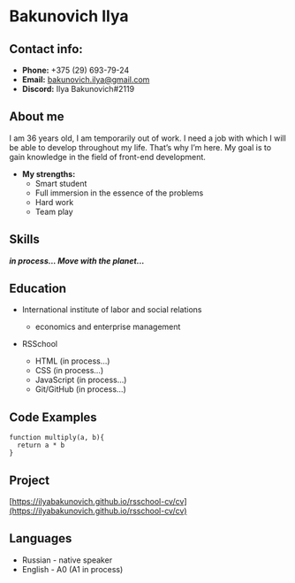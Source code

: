 # Bakunovich Ilya

## Contact info:

* **Phone:** +375 (29) 693-79-24
* **Email:** [bakunovich.ilya@gmail.com](bakunovich.ilya@gmail.com)
* **Discord:** Ilya Bakunovich#2119

## About me

I am 36 years old, I am temporarily out of work. I need a job with which I will be able to develop throughout my life. That’s why I’m here. My goal is to gain knowledge in the field of front-end development.

* **My strengths:**
  - Smart student
  - Full immersion in the essence of the problems
  - Hard work
  - Team play

## Skills

___in process... Move with the planet...___

## Education

* International institute of labor and social relations
  - economics and enterprise management
  
* RSSchool
  - HTML (in process…)
  - CSS (in process…)
  - JavaScript (in process…)
  - Git/GitHub (in process…)

## Code Examples

```
function multiply(a, b){
  return a * b
}
```

## Project

[https://ilyabakunovich.github.io/rsschool-cv/cv](https://ilyabakunovich.github.io/rsschool-cv/cv)

## Languages

* Russian - native speaker
* English - A0 (A1 in process)
